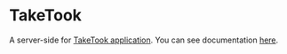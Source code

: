 # TakeTook
A server-side for [TakeTook application](https://github.com/TakeTook-Corporation/TakeTook).
You can see documentation [here](http://185.195.69.157:8080/swagger-ui.html).